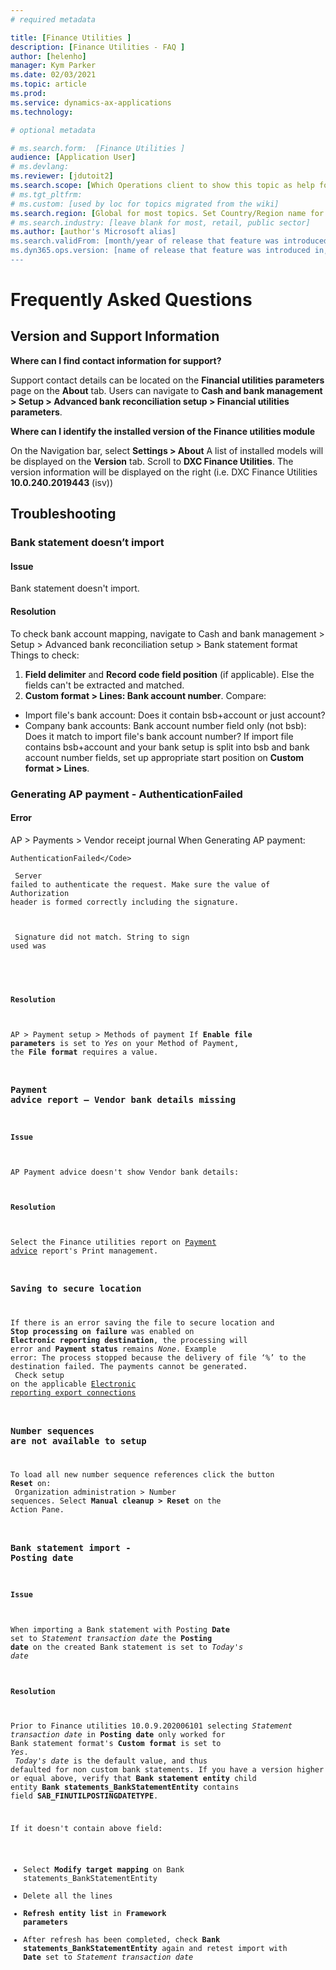 ```yaml
---
# required metadata

title: [Finance Utilities ]
description: [Finance Utilities - FAQ ]
author: [helenho]
manager: Kym Parker
ms.date: 02/03/2021
ms.topic: article
ms.prod: 
ms.service: dynamics-ax-applications
ms.technology: 

# optional metadata

# ms.search.form:  [Finance Utilities ]
audience: [Application User]
# ms.devlang: 
ms.reviewer: [jdutoit2]
ms.search.scope: [Which Operations client to show this topic as help for, to be set by content strategist, see list here: https://microsoft.sharepoint.com/teams/DynDoc/_layouts/15/WopiFrame.aspx?sourcedoc={23419e1c-eb64-42e9-aa9b-79875b428718}&action=edit&wd=target%28Core%20Dynamics%20AX%20CP%20requirements%2Eone%7C4CC185C0%2DEFAA%2D42CD%2D94B9%2D8F2A45E7F61A%2FVersions%20list%20for%20docs%20topics%7CC14BE630%2D5151%2D49D6%2D8305%2D554B5084593C%2F%29]
# ms.tgt_pltfrm: 
# ms.custom: [used by loc for topics migrated from the wiki]
ms.search.region: [Global for most topics. Set Country/Region name for localizations]
# ms.search.industry: [leave blank for most, retail, public sector]
ms.author: [author's Microsoft alias]
ms.search.validFrom: [month/year of release that feature was introduced in, in format yyyy-mm-dd]
ms.dyn365.ops.version: [name of release that feature was introduced in, see list here: https://microsoft.sharepoint.com/teams/DynDoc/_layouts/15/WopiFrame.aspx?sourcedoc={23419e1c-eb64-42e9-aa9b-79875b428718}&action=edit&wd=target%28Core%20Dynamics%20AX%20CP%20requirements%2Eone%7C4CC185C0%2DEFAA%2D42CD%2D94B9%2D8F2A45E7F61A%2FVersions%20list%20for%20docs%20topics%7CC14BE630%2D5151%2D49D6%2D8305%2D554B5084593C%2F%29]
---
```


# 	Frequently Asked Questions
## 	Version and Support Information


**Where can I find contact information for support?**
   
Support contact details can be located on the **Financial utilities parameters** page on the **About** tab. Users can navigate to **Cash and bank management > Setup > Advanced bank reconciliation setup > Financial utilities parameters**.
  
 **Where can I identify the installed version of the Finance utilities module**

On the Navigation bar, select **Settings > About**
A list of installed models will be displayed on the **Version** tab.  Scroll to **DXC Finance Utilities**. The version information will be displayed on the right (i.e. DXC Finance Utilities **10.0.240.2019443** (isv))


## 	Troubleshooting
### 	Bank statement doesn’t import

#### Issue
Bank statement doesn't import.
 
#### Resolution
To check bank account mapping, navigate to Cash and bank management > Setup > Advanced bank reconciliation setup > Bank statement format
Things to check:
1.	**Field delimiter** and **Record code field position** (if applicable). Else the fields can't be extracted and matched.
2.	**Custom format > Lines: Bank account number**. Compare:
- Import file's bank account: Does it contain bsb+account or just account?
- Company bank accounts: Bank account number field only (not bsb): Does it match to import file's bank account number? If import file contains bsb+account and your bank setup is split into bsb and bank account number fields, set up appropriate start position on **Custom format > Lines**.

### 	Generating AP payment - AuthenticationFailed
#### Error
AP > Payments > Vendor receipt journal
When Generating AP payment:
<br>
<Error>

<Code>AuthenticationFailed\</Code> <br>
<Message> <br>
Server failed to authenticate the request. Make sure the value of Authorization header is formed correctly including the signature. <br>
</Message> <br>
<AuthenticationErrorDetail> <br>
Signature did not match. String to sign used was <br>
</AuthenticationErrorDetail> <br>
</Error> <br>

#### Resolution
AP > Payment setup > Methods of payment
If **Enable file parameters** is set to _Yes_ on your Method of Payment, the **File format** requires a value.


### 	Payment advice report – Vendor bank details missing
#### Issue
AP Payment advice doesn't show Vendor bank details:

#### Resolution
Select the Finance utilities report on [Payment advice](Setup/ACCOUNTS-PAYABLE/Vendor-payments.md#payment-advice-report) report's Print management.

### 	Saving to secure location

If there is an error saving the file to secure location and **Stop processing on failure** was enabled on **Electronic reporting destination**, the processing will error and **Payment status** remains _None_. Example error: The process stopped because the delivery of file ‘%’ to the destination failed. The payments cannot be generated. <br>
Check setup on the applicable [Electronic reporting export connections](Setup/ACCOUNTS-PAYABLE/Save-electronic-reporting-file-to-secure-location.md)

### 	Number sequences are not available to setup

To load all new number sequence references click the button **Reset** on: <br>
Organization administration > Number sequences. Select **Manual cleanup > Reset** on the Action Pane.

### Bank statement import - Posting date
#### Issue
When importing a Bank statement with Posting **Date** set to _Statement transaction date_ the **Posting date** on the created Bank statement is set to _Today's date_

#### Resolution
Prior to Finance utilities 10.0.9.202006101 selecting _Statement transaction date_ in **Posting date** only worked for Bank statement format's **Custom format** is set to _Yes_. <br> 
_Today's date_ is the default value, and thus defaulted for non custom bank statements.
If you have a version higher or equal above, verify that **Bank statement entity** child entity **Bank statements_BankStatementEntity** contains field **SAB_FINUTILPOSTINGDATETYPE**.

If it doesn't contain above field:
- Select **Modify target mapping** on Bank statements_BankStatementEntity
- Delete all the lines
- **Refresh entity list** in **Framework parameters**
- After refresh has been completed, check **Bank statements_BankStatementEntity** again and retest import with **Date** set to _Statement transaction date_
